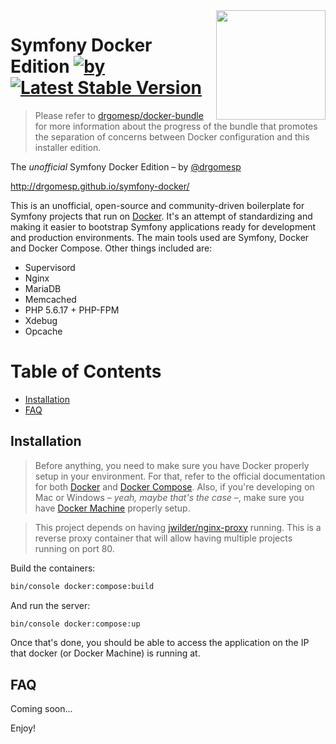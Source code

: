 <img align="right" width="175px" src="https://camo.githubusercontent.com/7e57ebd8fa0125653e3b41c87fc4d3a6b61964fc/687474703a2f2f692e696d6775722e636f6d2f7663355a56714c2e706e673f32" />

Symfony Docker Edition [![by](https://img.shields.io/badge/by-%40drgomesp-ff69b4.svg?style=flat-square)](https://github.com/drgomesp) [![Latest Stable Version](https://poser.pugx.org/drgomesp/symfony-docker/v/stable?format=flat-square)](https://packagist.org/packages/drgomesp/symfony-docker)
========================

> Please refer to [drgomesp/docker-bundle](https://github.com/drgomesp/docker-bundle) for more information about the progress of the bundle that promotes the separation of concerns between Docker configuration and this installer edition.

The *unofficial* Symfony Docker Edition – by [@drgomesp](https://github.com/drgomesp)

http://drgomesp.github.io/symfony-docker/

This is an unofficial, open-source and community-driven boilerplate for Symfony projects that run on [Docker](https://www.docker.com/). It's an attempt of standardizing and making it easier to bootstrap Symfony applications ready for development and production environments. The main tools used are Symfony, Docker and Docker Compose. Other things included are:

- Supervisord
- Nginx
- MariaDB
- Memcached
- PHP 5.6.17 + PHP-FPM
- Xdebug
- Opcache

Table of Contents
==================

- [Installation](#installation)
- [FAQ](#faq)

## Installation

> Before anything, you need to make sure you have Docker properly setup in your environment. For that, refer to the official documentation for both [Docker](https://docs.docker.com/) and [Docker Compose](https://docs.docker.com/compose/). Also, if you're developing on Mac or Windows – *yeah, maybe that's the case* –, make sure you have [Docker Machine](https://docs.docker.com/machine/) properly setup.

> This project depends on having [jwilder/nginx-proxy](https://github.com/jwilder/nginx-proxy) running. This is a reverse proxy container that will allow having multiple projects running on port 80.

Build the containers:

```bash
bin/console docker:compose:build
```

And run the server:

```bash
bin/console docker:compose:up
```

Once that's done, you should be able to access the application on the IP that docker (or Docker Machine) is running at.

## FAQ

Coming soon...

Enjoy!
